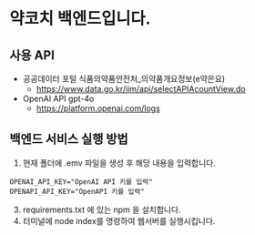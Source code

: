 # 약코치 백엔드입니다.

## 사용 API
- 공공데이터 포털 식품의약품안전처_의약품개요정보(e약은요)
  - https://www.data.go.kr/iim/api/selectAPIAcountView.do
- OpenAI API gpt-4o
  - https://platform.openai.com/logs  


## 백엔드 서비스 실행 방법

1. 현재 폴더에 .emv 파일을 생성 후 해당 내용을 입력합니다.
```
OPENAI_API_KEY="OpenAI API 키를 입력"
OPENAPI_API_KEY="OpenAPI 키를 입력"
```
3. requirements.txt 에 있는 npm 을 설치합니다.
4. 터미널에 node index를 명령하여 웹서버를 실행시킵니다.
